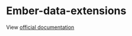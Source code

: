 # Ember-data-extensions

View [official documentation](https://bbgithub.dev.bloomberg.com/pages/InfrastructureExperience/ember-data-extensions)
